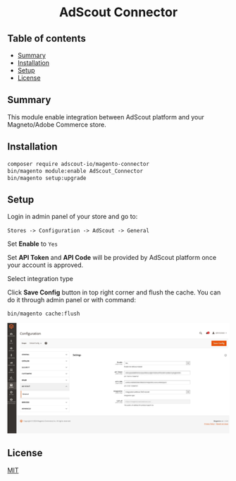 <h1 align="center">AdScout Connector</h1> 

## Table of contents

- [Summary](#summary)
- [Installation](#installation)
- [Setup](#setup)
- [License](#license)

## Summary

This module enable integration between AdScout platform and your Magneto/Adobe Commerce store.

## Installation

```
composer require adscout-io/magento-connector
bin/magento module:enable AdScout_Connector
bin/magento setup:upgrade
```

## Setup

Login in admin panel of your store and go to:

`Stores -> Configuration -> AdScout -> General`

Set **Enable** to `Yes`

Set **API Token** and **API Code** will be provided by AdScout platform once your account is approved.

Select integration type

Click **Save Config** button in top right corner and flush the cache. You can do it through admin panel or with command:

```
bin/magento cache:flush
```

![Setup](https://raw.githubusercontent.com/adscout-io/magento-connector/master/docs/adscout-settings-demo-2024-05-29.jpg)

## License

[MIT](https://opensource.org/licenses/MIT)
